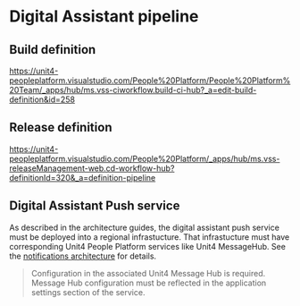 
# Digital Assistant pipeline

## Build definition

https://unit4-peopleplatform.visualstudio.com/People%20Platform/People%20Platform%20Team/_apps/hub/ms.vss-ciworkflow.build-ci-hub?_a=edit-build-definition&id=258


## Release definition

https://unit4-peopleplatform.visualstudio.com/People%20Platform/_apps/hub/ms.vss-releaseManagement-web.cd-workflow-hub?definitionId=320&_a=definition-pipeline

## Digital Assistant Push service

As described in the architecture guides, the digital assistant push service must be deployed into a regional infrastucture. That infrastucture must have corresponding Unit4 People Platform services like Unit4 MessageHub.
See the [notifications architecture](notifications.md) for details.

> Configuration in the associated Unit4 Message Hub is required. Message Hub configuration must be reflected in the application settings section of the service.


